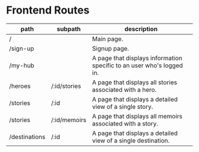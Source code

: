 # Frontend Routes

| path              | subpath             |  description                                                                              |
| ----------------- | ------------------- | ----------------------------------------------------------------------------------------- |
| /                 |                     | Main page.                                                                                |
| /sign-up          |                     | Signup page.                                                                              |
| /my-hub           |                     | A page that displays information specific to an user who's logged in.                     |
| /heroes           | /:id/stories        | A page that displays all stories associated with a hero.                                  |
| /stories          | /:id                | A page that displays a detailed view of a single story.                                   |
| /stories          | /:id/memoirs        | A page that displays all memoirs associated with a story.                                 |
| /destinations     | /:id                | A page that displays a detailed view of a single destination.                             |